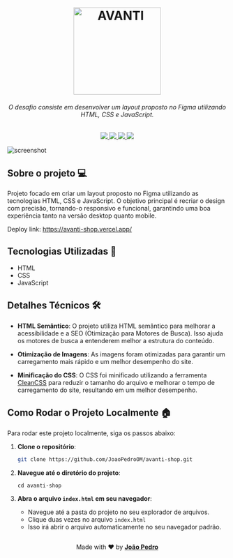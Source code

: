 <h1 align="center">
  <a href="https://github.com/JoaoPedroOM">
    <img src="https://penseavanti.com.br/ecommerce/wp-content/uploads/2021/06/Logo_avanti-1.png" alt="AVANTI" width="200">
  </a>
  <br>
</h1>

<h6 align="center">O desafio consiste em desenvolver um layout proposto no Figma utilizando HTML, CSS e JavaScript.</h6>

<p align="center">
  <a href="https://github.com/JoaoPedroOM/avanti-shop">
    <img src="https://img.shields.io/github/repo-size/JoaoPedroOM/avanti-shop"
  </a>
  <a href="https://avanti-shop.vercel.app/">
    <img src="https://img.shields.io/website?url=https%3A%2F%2Favanti-shop.vercel.app%2F">
  </a>
  <a href="https://github.com/JoaoPedroOM/avanti-shop">
      <img src="https://img.shields.io/github/commit-activity/t/JoaoPedroOM/avanti-shop/main">
  </a>
  <a href="https://github.com/JoaoPedroOM/avanti-shop">
    <img src="https://img.shields.io/github/created-at/JoaoPedroOM/avanti-shop">
  </a>
</p>

![screenshot](https://i.ibb.co/h1dbVD1c/Home-Avanti.png)

## Sobre o projeto 💻

Projeto focado em criar um layout proposto no Figma utilizando as tecnologias HTML, CSS e JavaScript. O objetivo principal é recriar o design com precisão, tornando-o responsivo e funcional, garantindo uma boa experiência tanto na versão desktop quanto mobile.

Deploy link: https://avanti-shop.vercel.app/

## Tecnologias Utilizadas 🚀

- HTML
- CSS
- JavaScript

## Detalhes Técnicos 🛠️
 - **HTML Semântico**: O projeto utiliza HTML semântico para melhorar a acessibilidade e a SEO (Otimização para Motores de Busca). Isso ajuda os motores de busca a entenderem melhor a estrutura do conteúdo.

 - **Otimização de Imagens**: As imagens foram otimizadas para garantir um carregamento mais rápido e um melhor desempenho do site.

  - **Minificação do CSS**: O CSS foi minificado utilizando a ferramenta [CleanCSS](https://www.npmjs.com/package/clean-css-cli) para reduzir o tamanho do arquivo e melhorar o tempo de carregamento do site, resultando em um melhor desempenho.

## Como Rodar o Projeto Localmente 🏠

Para rodar este projeto localmente, siga os passos abaixo:

1. **Clone o repositório**:
   ```bash
   git clone https://github.com/JoaoPedroOM/avanti-shop.git
    ```

2. **Navegue até o diretório do projeto**:
   ```
   cd avanti-shop
   ```
3. **Abra o arquivo ```index.html``` em seu navegador**:
     - Navegue até a pasta do projeto no seu explorador de arquivos.
     - Clique duas vezes no arquivo ```index.html```
      - Isso irá abrir o arquivo automaticamente no seu navegador padrão.


##

<p align="center">Made with ❤️ by <strong><a href="https://github.com/JoaoPedroOM" target="_blank">João Pedro</a></strong></p>

